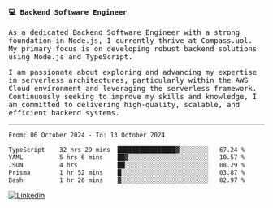 
<samp>
  
#### 💻 Backend Software Engineer

As a dedicated Backend Software Engineer with a strong foundation in Node.js, I currently thrive at Compass.uol. My primary focus is on developing robust backend solutions using Node.js and TypeScript.

I am passionate about exploring and advancing my expertise in serverless architectures, particularly within the AWS Cloud environment and leveraging the serverless framework. Continuously seeking to improve my skills and knowledge, I am committed to delivering high-quality, scalable, and efficient backend systems.

---

<!--START_SECTION:waka-->

```txt
From: 06 October 2024 - To: 13 October 2024

TypeScript    32 hrs 29 mins  ████████████████▓░░░░░░░░   67.24 %
YAML          5 hrs 6 mins    ██▓░░░░░░░░░░░░░░░░░░░░░░   10.57 %
JSON          4 hrs           ██░░░░░░░░░░░░░░░░░░░░░░░   08.29 %
Prisma        1 hr 52 mins    █░░░░░░░░░░░░░░░░░░░░░░░░   03.87 %
Bash          1 hr 26 mins    ▓░░░░░░░░░░░░░░░░░░░░░░░░   02.97 %
```

<!--END_SECTION:waka-->
  
</samp>

[![Linkedin](https://img.shields.io/badge/-Mateus%20Garcia-c080ff?style=flat-square&logo=Linkedin&logoColor=white&link=https://www.linkedin.com/in/mpgxc)](https://www.linkedin.com/in/mateusogarcia) 
